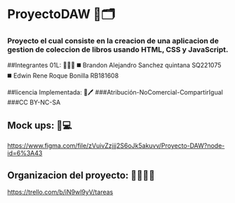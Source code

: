 # ProyectoDAW 📕🗂
### Proyecto el cual consiste en la creacion de una aplicacion de gestion de coleccion de libros usando HTML, CSS y JavaScript.

##Integrantes 01L: 👨‍💻🌚
:black_medium_square: Brandon Alejandro Sanchez quintana SQ221075 <br>
:black_medium_square: Edwin Rene Roque Bonilla RB181608 <br>

##licencia Implementada: 📑🖊
###Atribución-NoComercial-CompartirIgual
###CC BY-NC-SA

## Mock ups: 📲💻
https://www.figma.com/file/zVuivZzjjj2S6oJk5akuvv/Proyecto-DAW?node-id=6%3A43

## Organizacion del proyecto: 🙍‍♂️🙎‍♂️
https://trello.com/b/iN9wl9yV/tareas



